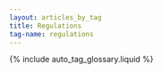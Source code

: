 ```yaml
---
layout: articles_by_tag
title: Regulations
tag-name: regulations
---
```


{% include auto_tag_glossary.liquid %}

